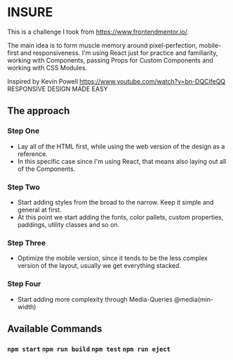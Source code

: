 # INSURE

This is a challenge I took from https://www.frontendmentor.io/.

The main idea is to form muscle memory around pixel-perfection, mobile-first and responsiveness.
I'm using React just for practice and familiarity, working with Components, passing Props for Custom Components and working with CSS Modules.

Inspired by Kevin Powell https://www.youtube.com/watch?v=bn-DQCifeQQ RESPONSIVE DESIGN MADE EASY

## The approach

### Step One

* Lay all of the HTML first, while using the web version of the design as a reference.
* In this specific case since I'm using React, that means also laying out all of the Components.

### Step Two

* Start adding styles from the broad to the narrow. Keep it simple and general at first.
* At this point we start adding the fonts, color pallets, custom properties, paddings, utility classes and so on.

### Step Three

* Optimize the mobile version, since it tends to be the less complex version of the layout, usually we get everything stacked.

### Step Four

* Start adding more complexity through Media-Queries @media(min-width)

## Available Commands

###  `npm start` `npm run build` `npm test` `npm run eject`
